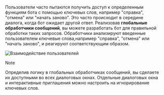 Пользователи часто пытаются получить доступ к определенным функциям бота с помощью ключевых слов, например "справка", "отмена" или "начать заново". Это часто происходит в середине диалога, когда бот ожидает другой ответ. Реализовав **глобальные обработчики сообщений**, вы можете разработать бот для правильной обработки таких запросов.
Обработчики анализируют введенные пользователем ключевые слова,например "справка", "отмена" или "начать заново", и реагируют соответствующим образом. 

![Взаимодействие пользователей](~/media/designing-bots/capabilities/trigger-actions.png)

> [!NOTE]
> Определив логику в глобальных обработчиках сообщений, вы сделаете их доступными во всех диалоговых окнах. Отдельные диалоговых окна и интерактивные приглашения можно настроить на игнорирование ключевых слов.
